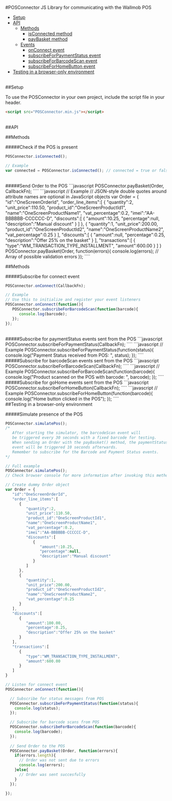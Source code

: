 #POSConnector
JS Library for communicating with the Wallmob POS
<br>
* [Setup](#setup)
* [API](#api)
  * [Methods](#methods)
    * [isConnected method](#check-if-the-pos-is-present)
    * [payBasket method](#send-order-to-the-pos)
  * [Events](#events)
    * [onConnect event](#subscribe-for-connect-event)
    * [subscribeForPaymentStatus event](#subscribe-for-paymentstatus-events-sent-from-the-pos)
    * [subscribeForBarcodeScan event](#subscribe-for-barcodescan-events-sent-from-the-pos)
    * [subscribeForHomeButton event](#subscribe-for-gohome-events-sent-from-the-pos)
* [Testing in a browser-only environment](#testing-in-a-browser-only-environment)

<br>
##Setup

To use the POSConnector in your own project, include the script file in your header.
```html
<script src="POSConnector.min.js"></script>
```
<br>
##API

##Methods

#####Check if the POS is present
```javascript
POSConnector.isConnected();
````
```javascript
// Example
var connected = POSConnector.isConnected(); // connected = true or false
````
<br>
#####Send Order to the POS
```javascript
POSConnector.payBasket(Order, CallbackFn);
````
```javascript
// Example
// JSON-style double quotes around attribute names are optional in JavaScript objects
var Order = {
   "id":"OneScreenOrderId",
   "order_line_items":[
      {
         "quantity":2,
         "unit_price":110.50,
         "product_id":"OneScreenProductId1",
         "name":"OneScreenProductName1",
         "vat_percentage":0.2,
         "imei":"AA-BBBBBB-CCCCCC-D",
         "discounts":[
            {
               "amount":10.25,
               "percentage":null,
               "description":"Manual discount"
            }
         ]
      },
      {
         "quantity":1,
         "unit_price":200.00,
         "product_id":"OneScreenProductId2",
         "name":"OneScreenProductName2",
         "vat_percentage":0.25
      }
   ],
   "discounts":[
      {
         "amount":null,
         "percentage":0.25,
         "description":"Offer 25% on the basket"
      }
   ],
   "transactions":[
      {
         "type":"WM_TRANSACTION_TYPE_INSTALLMENT",
         "amount":600.00
      }
   ]
}
POSConnector.payBasket(Order, function(errors){
  console.log(errors); // Array of possible validation errors
});
````
<br>

##Methods

#####Subscribe for connect event
```javascript
POSConnector.onConnect(CallbackFn);
````
```javascript
// Example
// Use this to initialize and register your event listeners
POSConnector.onConnect(function(){
   POSConnector.subscribeForBarcodeScan(function(barcode){
      console.log(barcode);
   });
});
````
<br>
#####Subscribe for paymentStatus events sent from the POS
```javascript
POSConnector.subscribeForPaymentStatus(CallbackFn);
````
```javascript
// Example
POSConnector.subscribeForPaymentStatus(function(status){
  console.log("Payment Status received from POS: ", status);
});
````
<br>
#####Subscribe for barcodeScan events sent from the POS
```javascript
POSConnector.subscribeForBarcodeScan(CallbackFn);
````
```javascript
// Example
POSConnector.subscribeForBarcodeScan(function(barcode){
  console.log("Product scanned on the POS with barcode: ", barcode);
});
````
<br>
#####Subscribe for goHome events sent from the POS
```javascript
POSConnector.subscribeForHomeButton(CallbackFn);
````
```javascript
// Example
POSConnector.subscribeForHomeButton(function(barcode){
  console.log("Home button clicked in the POS");
});
````
<br>
##Testing in a browser-only environment

#####Simulate presence of the POS
```javascript
POSConnector.simulatePos();
/* 
   After starting the simulator, the barcodeScan event will
   be triggered every 30 seconds with a fixed barcode for testing.
   When sending an Order with the payBasket() method, the paymentStatus
   event will be triggered 10 seconds afterwards.
   Remember to subscribe for the Barcode and Payment Status events.
*/
````
```javascript
// Full example
POSConnector.simulatePos();
// Check browser console for more information after invoking this method

// Create dummy Order object
var Order = {
   "id":"OneScreenOrderId",
   "order_line_items":[
      {
         "quantity":2,
         "unit_price":110.50,
         "product_id":"OneScreenProductId1",
         "name":"OneScreenProductName1",
         "vat_percentage":0.2,
         "imei":"AA-BBBBBB-CCCCCC-D",
         "discounts":[
            {
               "amount":10.25,
               "percentage":null,
               "description":"Manual discount"
            }
         ]
      },
      {
         "quantity":1,
         "unit_price":200.00,
         "product_id":"OneScreenProductId2",
         "name":"OneScreenProductName2",
         "vat_percentage":0.25
      }
   ],
   "discounts":[
      {
         "amount":100.00,
         "percentage":0.25,
         "description":"Offer 25% on the basket"
      }
   ],
   "transactions":[
      {
         "type":"WM_TRANSACTION_TYPE_INSTALLMENT",
         "amount":600.00
      }
   ]
}

// Listen for connect event
POSConnector.onConnect(function(){

  // Subscribe for status messages from POS
  POSConnector.subscribeForPaymentStatus(function(status){
    console.log(status);
  });

  // Subscribe for barcode scans from POS
  POSConnector.subscribeForBarcodeScan(function(barcode){
    console.log(barcode);
  });
  
  // Send Order to the POS
  POSConnector.payBasket(Order, function(errors){
    if(errors.length){
      // Order was not sent due to errors
      console.log(errors);
    }else{
      // Order was sent succesfully
    }
  });
  
});
````
<br>
